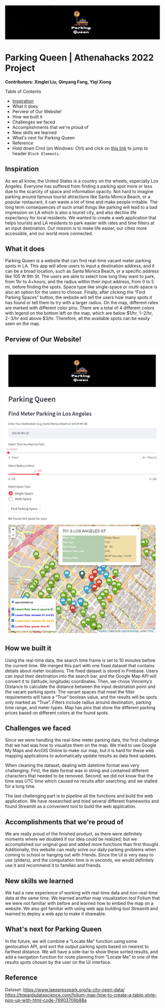 ![foxdemo](https://github.com/xingleiliu/Parking-Queen/blob/main/image/log_regtangular.png)
# Parking Queen | Athenahacks 2022 Project 
**Contributors: Xinglei Liu, Qinyang Fang, Yiqi Xiong**

Table of Contents

* [Inspiration](#inspiration)
* What it does
* Perview of Our Website!
* How we built it
* Challenges we faced
* Accomplishments that we're proud of
* New skills we learned
* What's next for Parking Queen
* Reference
* Hold down Cmd (on Windows: Ctrl) and click on [this link](#block-elements) to jump to header `Block Elements`. 

## Inspiration
As we all know, the United States is a country on the wheels, especially Los Angeles. Everyone has suffered from finding a parking spot more or less due to the scarcity of space and information opacity. Not hard to imagine parking around famous tourist attractions like Santa Monica Beach, or a popular restaurant, it can waste a lot of time and make people irritable. The long term consequences of such small things like parking will lead to a bad impression on LA which is also a tourist city, and also decline life expectancy for local residents. We wanted to create a web application that helps tourists and LA residents to park easier with rates and time filters at an input destination. Our mission is to make life easier, our cities more accessible, and our world more connected.
 
## What it does
Parking Queen is a website that can find real-time vacant meter parking spots in LA. This app will allow users to input a destination address, and it can be a broad location, such as Santa Monica Beach, or a specific address like 105 W 9th St. The users are able to select how long they want to park, from 1hr to 4+hours, and the radius within their input address, from 0 to 5 mi, before finding the spots. Space type like single-space or multi-space is also an option for the users to choose. Finally, after clicking the “Find Parking Spaces” button, the website will tell the users how many spots it has found or tell them to try with a larger radius. On the map, different rates are marked with different color pins. There are a total of 4 different colors with legend on the bottom left on the map, which are below $1/hr, $1-$2/hr, $2-$3/hr and above $3/hr. Therefore, all the available spots can be easily seen on the map.

## Perview of Our Website!
![foxdemo](https://github.com/xingleiliu/Parking-Queen/blob/main/image/web_preview.png)

## How we built it
Using the real-time data, the search time frame is set to 10 minutes before the current time. We merged this part with one fixed dataset that contains details about meter locations. The fixed dataset is stored in Firebase. Users can input their destination into the search bar, and the Google Map API will convert it to (latitude, longitude) coordinates. Then, we chose Vincenty’s Distance to calculate the distance between the input destination point and the vacant parking spots. The vacant spaces that meet the filter requirements will have a “True” boolean value, and the results will be spots only marked as “True”. Filters include radius around destination, parking time range, and meter types. Map has pins that show the different parking prices based on different colors at the found spots.
 
## Challenges we faced
Since we were handling the real-time meter parking data, the first challenge that we had was how to visualize them on the map. We tried to use Google My Maps  and ArcGIS Online to make our map, but it is hard for these web mapping applications to automatically update results as data feed updates. 

When cleaning the dataset, dealing with datetime format was very challenging. First, the date format was in string and contained different characters that needed to be removed. Second, we did not know that the time was UTC time which caused no results after searching, and we stalled for a long time.

The last challenging part is to pipeline all the functions and build the web application. We have researched and tried several different frameworks and found Streamlit as a convenient tool to build the web application.

## Accomplishments that we're proud of
We are really proud of the finished product, as there were definitely moments where we doubted if our idea could be realized, but we accomplished our original goal and added more functions than first thought. Additionally, this website can really solve our daily parking problems when coming to school or hanging out with friends. Since the UI is very easy to use (sliders), and the computation time is in seconds, we would definitely use it and recommend it to families and friends.

## New skills we learned
We had a new experience of working with real-time data and non-real-time data at the same time. We learned another map visualization tool Folium that we were not familiar with before and learned how to embed the map on a website. We also got familiar with using web app building tool Streamlit and learned to deploy a web app to make it shareable.

## What's next for Parking Queen
 
In the future, we will combine a “Locate Me” function using some geolocation API, and sort the output parking spots based on nearest to farthest distance. We will have a side-bar to show these sorted results, and add a navigation function for route planning from “Locate Me” to one of the results spots chosen by the user on the UI interface. 

## Reference

Dataset: https://www.laexpresspark.org/la-city-open-data/ <br>
https://towardsdatascience.com/folium-map-how-to-create-a-table-style-pop-up-with-html-code-76903706b88a
